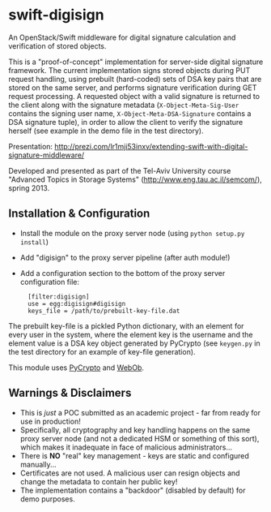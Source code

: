 swift-digisign
==============

An OpenStack/Swift middleware for digital signature calculation and verification of stored objects.

This is a "proof-of-concept" implementation for server-side digital signature framework.
The current implementation signs stored objects during PUT request handling,
using prebuilt (hard-coded) sets of DSA key pairs that are stored on the same server,
and performs signature verification during GET request processing.
A requested object with a valid signature is returned to the client along with the signature metadata
(`X-Object-Meta-Sig-User` contains the signing user name, `X-Object-Meta-DSA-Signature` contains a DSA signature tuple),
in order to allow the client to verify the signature herself (see example in the demo file in the test directory).

Presentation: http://prezi.com/lr1mji53inxv/extending-swift-with-digital-signature-middleware/

Developed and presented as part of the Tel-Aviv University course "Advanced Topics in Storage Systems"
(http://www.eng.tau.ac.il/semcom/), spring 2013.

Installation & Configuration
----------------------------
- Install the module on the proxy server node (using `python setup.py install`)
- Add "digisign" to the proxy server pipeline (after auth module!)
- Add a configuration section to the bottom of the proxy server configuration file:

        [filter:digisign]
        use = egg:digisign#digisign
        keys_file = /path/to/prebuilt-key-file.dat

The prebuilt key-file is a pickled Python dictionary, with an element for every user in the system,
where the element key is the username and the element value is a DSA key object generated by PyCrypto
(see `keygen.py` in the test directory for an example of key-file generation).

This module uses [PyCrypto](https://www.dlitz.net/software/pycrypto/) and [WebOb](http://webob.org/).

Warnings & Disclaimers
----------------------
- This is *just* a POC submitted as an academic project - far from ready for use in production!
- Specifically, all cryptography and key handling happens on the same proxy server node
  (and not a dedicated HSM or something of this sort), which makes it inadequate in face of malicious administrators...
- There is **NO** "real" key management - keys are static and configured manually...
- Certificates are not used. A malicious user can resign objects and change the metadata to contain her public key!
- The implementation contains a "backdoor" (disabled by default) for demo purposes.
